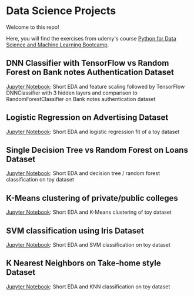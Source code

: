 # Data Science Projects

Welcome to this repo!

Here, you will find the exercises from udemy's course [Python for Data Science and Machine Learning Bootcamp](https://www.udemy.com/python-for-data-science-and-machine-learning-bootcamp/).

## DNN Classifier with TensorFlow vs Random Forest on Bank notes Authentication Dataset
[Jupyter Notebook](DNNTensorFlowvsRandomForest.ipynb): Short EDA and feature scaling followed by TensorFlow DNNClassifier with 3 hidden layers and comparison to RandomForestClassifier on Bank notes authentication dataset

## Logistic Regression on Advertising Dataset
[Jupyter Notebook](LogisticRegressionAdvertising.ipynb): Short EDA and logistic regression fit of a toy dataset

## Single Decision Tree vs Random Forest on Loans Dataset
[Jupyter Notebook](DecisionTreesVSRandomForest.ipynb): Short EDA and decision tree / random forest classification on toy dataset

## K-Means clustering of private/public colleges
[Jupyter Notebook](KMeansPrivatePublic.ipynb): Short EDA and K-Means clustering of toy dataset

## SVM classification using Iris Dataset
[Jupyter Notebook](SVMIrisDataset.ipynb): Short EDA and SVM classification on toy dataset

## K Nearest Neighbors on Take-home style Dataset
[Jupyter Notebook](KNearestNeighborsTakeHome.ipynb): Short EDA and KNN classification on toy dataset
